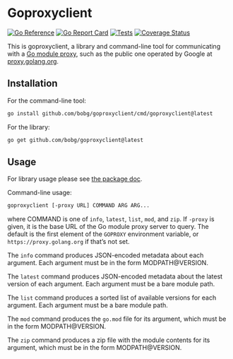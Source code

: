 # Goproxyclient

[![Go Reference](https://pkg.go.dev/badge/github.com/bobg/goproxyclient.svg)](https://pkg.go.dev/github.com/bobg/goproxyclient)
[![Go Report Card](https://goreportcard.com/badge/github.com/bobg/goproxyclient)](https://goreportcard.com/report/github.com/bobg/goproxyclient)
[![Tests](https://github.com/bobg/goproxyclient/actions/workflows/go.yml/badge.svg)](https://github.com/bobg/goproxyclient/actions/workflows/go.yml)
[![Coverage Status](https://coveralls.io/repos/github/bobg/goproxyclient/badge.svg?branch=main)](https://coveralls.io/github/bobg/goproxyclient?branch=main)

This is goproxyclient,
a library and command-line tool
for communicating with a [Go module proxy](https://go.dev/ref/mod#module-proxy),
such as the public one operated by Google at [proxy.golang.org](https://proxy.golang.org).

## Installation

For the command-line tool:

```sh
go install github.com/bobg/goproxyclient/cmd/goproxyclient@latest
```

For the library:

```sh
go get github.com/bobg/goproxyclient@latest
```

## Usage

For library usage please see
[the package doc](https://pkg.go.dev/github.com/bobg/goproxyclient).

Command-line usage:

```sh
goproxyclient [-proxy URL] COMMAND ARG ARG...
```

where COMMAND is one of `info`, `latest`, `list`, `mod`, and `zip`.
If `-proxy` is given,
it is the base URL of the Go module proxy server to query.
The default is the first element of the `GOPROXY` environment variable,
or `https://proxy.golang.org` if that’s not set.

The `info` command produces JSON-encoded metadata about each argument.
Each argument must be in the form MODPATH@VERSION.

The `latest` command produces JSON-encoded metadata about the latest version of each argument.
Each argument must be a bare module path.

The `list` command produces a sorted list of available versions for each argument.
Each argument must be a bare module path.

The `mod` command produces the `go.mod` file for its argument,
which must be in the form MODPATH@VERSION.

The `zip` command produces a zip file with the module contents for its argument,
which must be in the form MODPATH@VERSION.
